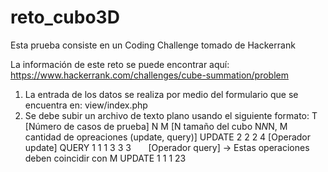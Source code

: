 # reto_cubo3D
Esta prueba consiste en un Coding Challenge tomado de Hackerrank

La información de este reto se puede encontrar aquí: https://www.hackerrank.com/challenges/cube-summation/problem

1. La entrada de los datos se realiza por medio del formulario que se encuentra en:
view/index.php
2. Se debe subir un archivo de texto plano usando el siguiente formato:
T                       [Número de casos de prueba]
N M                     [N tamaño del cubo N*N*N, M cantidad de opreaciones (update, query)]
UPDATE 2 2 2 4          [Operador update]
QUERY 1 1 1 3 3 3       [Operador query] -> Estas operaciones deben coincidir con M
UPDATE 1 1 1 23
